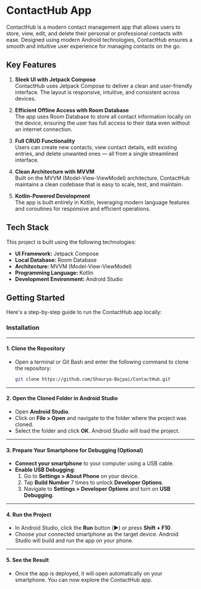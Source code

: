 # ContactHub App

ContactHub is a modern contact management app that allows users to store, view, edit, and delete their personal or professional contacts with ease. Designed using modern Android technologies, ContactHub ensures a smooth and intuitive user experience for managing contacts on the go.

## Key Features

1. **Sleek UI with Jetpack Compose**  
   ContactHub uses Jetpack Compose to deliver a clean and user-friendly interface. The layout is responsive, intuitive, and consistent across devices.

2. **Efficient Offline Access with Room Database**  
   The app uses Room Database to store all contact information locally on the device, ensuring the user has full access to their data even without an internet connection.

3. **Full CRUD Functionality**  
   Users can create new contacts, view contact details, edit existing entries, and delete unwanted ones — all from a single streamlined interface.

4. **Clean Architecture with MVVM**  
   Built on the MVVM (Model-View-ViewModel) architecture, ContactHub maintains a clean codebase that is easy to scale, test, and maintain.

5. **Kotlin-Powered Development**  
   The app is built entirely in Kotlin, leveraging modern language features and coroutines for responsive and efficient operations.

## Tech Stack

This project is built using the following technologies:

- **UI Framework:** Jetpack Compose  
- **Local Database:** Room Database  
- **Architecture:** MVVM (Model-View-ViewModel)  
- **Programming Language:** Kotlin  
- **Development Environment:** Android Studio

## Getting Started

Here's a step-by-step guide to run the ContactHub app locally:

### Installation

---

#### 1. **Clone the Repository**
   - Open a terminal or Git Bash and enter the following command to clone the repository:
     
     ```bash
     git clone https://github.com/Shaurya-Bajpai/ContactHub.git 
     ```

---

#### 2. **Open the Cloned Folder in Android Studio**
   - Open **Android Studio**.  
   - Click on **File > Open** and navigate to the folder where the project was cloned.  
   - Select the folder and click **OK**. Android Studio will load the project.

---

#### 3. **Prepare Your Smartphone for Debugging (Optional)**
   - **Connect your smartphone** to your computer using a USB cable.  
   - **Enable USB Debugging**:  
     1. Go to **Settings > About Phone** on your device.  
     2. Tap **Build Number** 7 times to unlock **Developer Options**.  
     3. Navigate to **Settings > Developer Options** and turn on **USB Debugging**.  

---

#### 4. **Run the Project**
   - In Android Studio, click the **Run** button (▶️) or press **Shift + F10**.  
   - Choose your connected smartphone as the target device. Android Studio will build and run the app on your phone.  

---

#### 5. **See the Result**
   - Once the app is deployed, it will open automatically on your smartphone. You can now explore the ContactHub app.  
